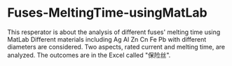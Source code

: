 # Fuses-MeltingTime-usingMatLab
This resperator is about the analysis of different fuses' melting time using MatLab
Different materials including Ag Al Zn Cn Fe Pb with different diameters are considered.
Two aspects, rated current and melting time, are analyzed.
The outcomes are in the Excel called "保险丝".
